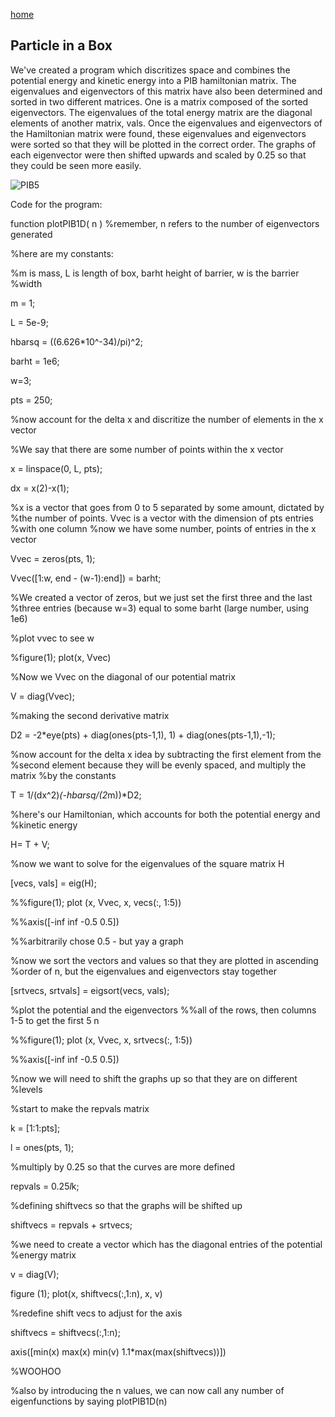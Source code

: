 [home](/README.md)

Particle in a Box
--

We've created a program which discritizes space and combines the potential energy and kinetic energy into a PIB hamiltonian matrix.
The eigenvalues and eigenvectors of this matrix have also been determined and sorted in two different matrices. 
One is a matrix composed of the sorted eigenvectors.
The eigenvalues of the total energy matrix are the diagonal elements of another matrix, vals. Once the eigenvalues and eigenvectors of the 
Hamiltonian matrix were found, these eigenvalues and eigenvectors were sorted so that they will be plotted in the correct order. The graphs
of each eigenvector were then shifted upwards and scaled by 0.25 so that they could be seen more easily. 


![PIB5](https://github.com/ameliarw/Chem-308/blob/master/n_5.jpg)


Code for the program:

function plotPIB1D( n )
%remember, n refers to the number of eigenvectors generated

%here are my constants: 

%m is mass, L is length of box, barht height of barrier, w is the barrier
%width 

m = 1;

L = 5e-9;

hbarsq = ((6.626*10^-34)/pi)^2; 

barht = 1e6;

w=3; 

pts = 250;

%now account for the delta x and discritize the number of elements in the x vector 

%We say that there are some number of points within the x vector

x = linspace(0, L, pts);

dx = x(2)-x(1);


%x is a vector that goes from 0 to 5 separated by some amount, dictated by
%the number of points. Vvec is a vector with the dimension of pts entries
%with one column
%now we have some number, points of entries in the x vector

Vvec = zeros(pts, 1);

Vvec([1:w, end - (w-1):end]) = barht;

%We created a vector of zeros, but we just set the first three and the last
%three entries (because w=3) equal to some barht (large number, using 1e6)


%plot vvec to see w

%figure(1); plot(x, Vvec)

%Now we Vvec on the diagonal of our potential matrix

V = diag(Vvec);


%making the second derivative matrix

D2 = -2*eye(pts) + diag(ones(pts-1,1), 1) + diag(ones(pts-1,1),-1);

%now account for the delta x idea by subtracting the first element from the
%second element because they will be evenly spaced, and multiply the matrix
%by the constants 

T = 1/(dx^2)*(-hbarsq/(2*m))*D2;


%here's our Hamiltonian, which accounts for both the potential energy and
%kinetic energy

H= T + V;


%now we want to solve for the eigenvalues of the square matrix H

[vecs, vals] = eig(H);

%%figure(1); plot (x, Vvec, x, vecs(:, 1:5))

%%axis([-inf inf -0.5 0.5]) 

%%arbitrarily chose 0.5 - but yay a graph


%now we sort the vectors and values so that they are plotted in ascending
%order of n, but the eigenvalues and eigenvectors stay together

[srtvecs, srtvals] = eigsort(vecs, vals);


%plot the potential and the eigenvectors 
%%all of the rows, then columns 1-5 to get the first 5 n

%%figure(1); plot (x, Vvec, x, srtvecs(:, 1:5))

%%axis([-inf inf -0.5 0.5])


%now we will need to shift the graphs up so that they are on different
%levels 

%start to make the repvals matrix

k = [1:1:pts];

l = ones(pts, 1);

%multiply by 0.25 so that the curves are more defined 

repvals = 0.25*l*k;


%defining shiftvecs so that the graphs will be shifted up

shiftvecs = repvals + srtvecs;


%we need to create a vector which has the diagonal entries of the potential
%energy matrix

v = diag(V);

figure (1); plot(x, shiftvecs(:,1:n), x, v)


%redefine shift vecs to adjust for the axis

shiftvecs = shiftvecs(:,1:n);

axis([min(x) max(x) min(v) 1.1*max(max(shiftvecs))])

%WOOHOO

%also by introducing the n values, we can now call any number of eigenfunctions by saying plotPIB1D(n)
